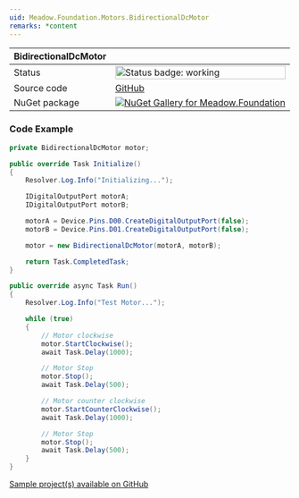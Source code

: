 ```yaml
---
uid: Meadow.Foundation.Motors.BidirectionalDcMotor
remarks: *content
---
```


| BidirectionalDcMotor | |
|--------|--------|
| Status | <img src="https://img.shields.io/badge/Working-brightgreen" style="width: auto; height: -webkit-fill-available;" alt="Status badge: working" /> |
| Source code | [GitHub](https://github.com/WildernessLabs/Meadow.Foundation/tree/main/Source/Meadow.Foundation.Core/Motors) |
| NuGet package | <a href="https://www.nuget.org/packages/Meadow.Foundation/" target="_blank"><img src="https://img.shields.io/nuget/v/Meadow.Foundation.svg?label=Meadow.Foundation" alt="NuGet Gallery for Meadow.Foundation" /></a> |
### Code Example

```csharp
private BidirectionalDcMotor motor;

public override Task Initialize()
{
    Resolver.Log.Info("Initializing...");

    IDigitalOutputPort motorA;
    IDigitalOutputPort motorB;

    motorA = Device.Pins.D00.CreateDigitalOutputPort(false);
    motorB = Device.Pins.D01.CreateDigitalOutputPort(false);

    motor = new BidirectionalDcMotor(motorA, motorB);

    return Task.CompletedTask;
}

public override async Task Run()
{
    Resolver.Log.Info("Test Motor...");

    while (true)
    {
        // Motor clockwise
        motor.StartClockwise();
        await Task.Delay(1000);

        // Motor Stop
        motor.Stop();
        await Task.Delay(500);

        // Motor counter clockwise
        motor.StartCounterClockwise();
        await Task.Delay(1000);

        // Motor Stop
        motor.Stop();
        await Task.Delay(500);
    }
}

```

[Sample project(s) available on GitHub](https://github.com/WildernessLabs/Meadow.Foundation/tree/main/Source/Meadow.Foundation.Core.Samples/Motor.BidirectionalDcMotor_Sample)

